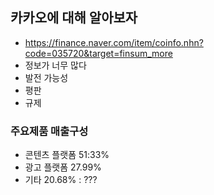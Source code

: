 ## 카카오에 대해 알아보자

- https://finance.naver.com/item/coinfo.nhn?code=035720&target=finsum_more
- 정보가 너무 많다
- 발전 가능성
- 평판
- 규제

### 주요제품 매출구성
- 콘텐츠 플랫폼 51:33%
- 광고 플랫폼 27.99%
- 기타 20.68% : ???
